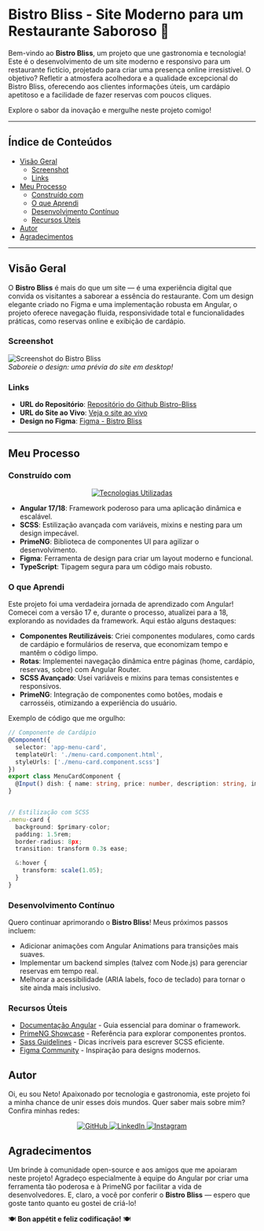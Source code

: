 # Bistro Bliss - Site Moderno para um Restaurante Saboroso 🍴

Bem-vindo ao **Bistro Bliss**, um projeto que une gastronomia e tecnologia! Este é o desenvolvimento de um site moderno e responsivo para um restaurante fictício, projetado para criar uma presença online irresistível. O objetivo? Refletir a atmosfera acolhedora e a qualidade excepcional do Bistro Bliss, oferecendo aos clientes informações úteis, um cardápio apetitoso e a facilidade de fazer reservas com poucos cliques.

Explore o sabor da inovação e mergulhe neste projeto comigo!

---

## Índice de Conteúdos

- [Visão Geral](#visão-geral)
  - [Screenshot](#screenshot)
  - [Links](#links)
- [Meu Processo](#meu-processo)
  - [Construído com](#construído-com)
  - [O que Aprendi](#o-que-aprendi)
  - [Desenvolvimento Contínuo](#desenvolvimento-contínuo)
  - [Recursos Úteis](#recursos-úteis)
- [Autor](#autor)
- [Agradecimentos](#agradecimentos)

---

## Visão Geral

O **Bistro Bliss** é mais do que um site — é uma experiência digital que convida os visitantes a saborear a essência do restaurante. Com um design elegante criado no Figma e uma implementação robusta em Angular, o projeto oferece navegação fluida, responsividade total e funcionalidades práticas, como reservas online e exibição de cardápio.

### Screenshot

![Screenshot do Bistro Bliss](https://raw.githubusercontent.com/seu-usuario/bistro-bliss/main/screenshots/desktop-preview.jpg)  
_Saboreie o design: uma prévia do site em desktop!_

### Links

- **URL do Repositório**: [Repositório do Github Bistro-Bliss](https://github.com/denetodev/bistro-bliss)
- **URL do Site ao Vivo**: [Veja o site ao vivo](https://bistro-bliss-amber.vercel.app/home)
- **Design no Figma**: [Figma - Bistro Bliss](https://www.figma.com/design/TIRsomLOaei5NEvSIyGUby/Projeto---Restaurante?node-id=0-1&p=f&t=tipeT4ZuneuVdwID-0)

---

## Meu Processo

### Construído com

<p align="center">
  <a href="#"><img src="https://skillicons.dev/icons?i=angular,scss,typescript,figma,prime" alt="Tecnologias Utilizadas"></a>
</p>

- **Angular 17/18**: Framework poderoso para uma aplicação dinâmica e escalável.
- **SCSS**: Estilização avançada com variáveis, mixins e nesting para um design impecável.
- **PrimeNG**: Biblioteca de componentes UI para agilizar o desenvolvimento.
- **Figma**: Ferramenta de design para criar um layout moderno e funcional.
- **TypeScript**: Tipagem segura para um código mais robusto.

### O que Aprendi

Este projeto foi uma verdadeira jornada de aprendizado com Angular! Comecei com a versão 17 e, durante o processo, atualizei para a 18, explorando as novidades da framework. Aqui estão alguns destaques:

- **Componentes Reutilizáveis**: Criei componentes modulares, como cards de cardápio e formulários de reserva, que economizam tempo e mantêm o código limpo.
- **Rotas**: Implementei navegação dinâmica entre páginas (home, cardápio, reservas, sobre) com Angular Router.
- **SCSS Avançado**: Usei variáveis e mixins para temas consistentes e responsivos.
- **PrimeNG**: Integração de componentes como botões, modais e carrosséis, otimizando a experiência do usuário.

Exemplo de código que me orgulho:

```typescript
// Componente de Cardápio
@Component({
  selector: 'app-menu-card',
  templateUrl: './menu-card.component.html',
  styleUrls: ['./menu-card.component.scss']
})
export class MenuCardComponent {
  @Input() dish: { name: string, price: number, description: string, image: string };
}


// Estilização com SCSS
.menu-card {
  background: $primary-color;
  padding: 1.5rem;
  border-radius: 8px;
  transition: transform 0.3s ease;

  &:hover {
    transform: scale(1.05);
  }
}
```

### Desenvolvimento Contínuo

Quero continuar aprimorando o **Bistro Bliss**! Meus próximos passos incluem:

- Adicionar animações com Angular Animations para transições mais suaves.
- Implementar um backend simples (talvez com Node.js) para gerenciar reservas em tempo real.
- Melhorar a acessibilidade (ARIA labels, foco de teclado) para tornar o site ainda mais inclusivo.

### Recursos Úteis

- [Documentação Angular](https://angular.io/docs) - Guia essencial para dominar o framework.
- [PrimeNG Showcase](https://www.primefaces.org/primeng/) - Referência para explorar componentes prontos.
- [Sass Guidelines](https://sass-guidelin.es/) - Dicas incríveis para escrever SCSS eficiente.
- [Figma Community](https://www.figma.com/community) - Inspiração para designs modernos.

## Autor

Oi, eu sou Neto! Apaixonado por tecnologia e gastronomia, este projeto foi a minha chance de unir esses dois mundos. Quer saber mais sobre mim? Confira minhas redes:

<div align="center">
  <a href="https://github.com/seu-usuario">
    <img src="https://skillicons.dev/icons?i=github" alt="GitHub" />
  </a>
  <a href="https://www.linkedin.com/in/seu-linkedin">
    <img src="https://skillicons.dev/icons?i=linkedin" alt="LinkedIn" />
  </a>
  <a href="https://www.instagram.com/seu-instagram">
    <img src="https://skillicons.dev/icons?i=instagram" alt="Instagram" />
  </a>
</div>

## Agradecimentos

Um brinde à comunidade open-source e aos amigos que me apoiaram neste projeto! Agradeço especialmente à equipe do Angular por criar uma ferramenta tão poderosa e à PrimeNG por facilitar a vida de desenvolvedores. E, claro, a você por conferir o **Bistro Bliss** — espero que goste tanto quanto eu gostei de criá-lo!

🍽️ **Bon appétit e feliz codificação!** 🍽️
